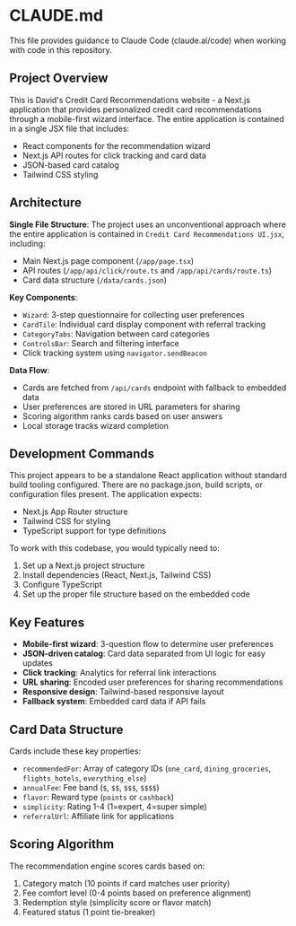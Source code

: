 # CLAUDE.md

This file provides guidance to Claude Code (claude.ai/code) when working with code in this repository.

## Project Overview

This is David's Credit Card Recommendations website - a Next.js application that provides personalized credit card recommendations through a mobile-first wizard interface. The entire application is contained in a single JSX file that includes:

- React components for the recommendation wizard
- Next.js API routes for click tracking and card data
- JSON-based card catalog
- Tailwind CSS styling

## Architecture

**Single File Structure**: The project uses an unconventional approach where the entire application is contained in `Credit Card Recommendations UI.jsx`, including:
- Main Next.js page component (`/app/page.tsx`)
- API routes (`/app/api/click/route.ts` and `/app/api/cards/route.ts`) 
- Card data structure (`/data/cards.json`)

**Key Components**:
- `Wizard`: 3-step questionnaire for collecting user preferences
- `CardTile`: Individual card display component with referral tracking
- `CategoryTabs`: Navigation between card categories
- `ControlsBar`: Search and filtering interface
- Click tracking system using `navigator.sendBeacon`

**Data Flow**:
- Cards are fetched from `/api/cards` endpoint with fallback to embedded data
- User preferences are stored in URL parameters for sharing
- Scoring algorithm ranks cards based on user answers
- Local storage tracks wizard completion

## Development Commands

This project appears to be a standalone React application without standard build tooling configured. There are no package.json, build scripts, or configuration files present. The application expects:

- Next.js App Router structure
- Tailwind CSS for styling
- TypeScript support for type definitions

To work with this codebase, you would typically need to:
1. Set up a Next.js project structure
2. Install dependencies (React, Next.js, Tailwind CSS)
3. Configure TypeScript
4. Set up the proper file structure based on the embedded code

## Key Features

- **Mobile-first wizard**: 3-question flow to determine user preferences
- **JSON-driven catalog**: Card data separated from UI logic for easy updates
- **Click tracking**: Analytics for referral link interactions
- **URL sharing**: Encoded user preferences for sharing recommendations
- **Responsive design**: Tailwind-based responsive layout
- **Fallback system**: Embedded card data if API fails

## Card Data Structure

Cards include these key properties:
- `recommendedFor`: Array of category IDs (`one_card`, `dining_groceries`, `flights_hotels`, `everything_else`)
- `annualFee`: Fee band (`$`, `$$`, `$$$`, `$$$$`)
- `flavor`: Reward type (`points` or `cashback`)
- `simplicity`: Rating 1-4 (1=expert, 4=super simple)
- `referralUrl`: Affiliate link for applications

## Scoring Algorithm

The recommendation engine scores cards based on:
1. Category match (10 points if card matches user priority)
2. Fee comfort level (0-4 points based on preference alignment)
3. Redemption style (simplicity score or flavor match)
4. Featured status (1 point tie-breaker)